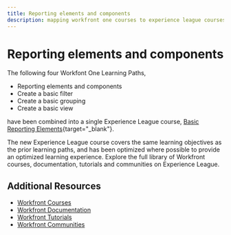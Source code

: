 ```yaml
---
title: Reporting elements and components
description: mapping workfront one courses to experience league courses
---
```

# Reporting elements and components

The following four Workfont One Learning Paths,

* Reporting elements and components
* Create a basic filter
* Create a basic grouping
* Create a basic view

have been combined into a single Experience League course, [Basic Reporting Elements](https://experienceleague.adobe.com/?recommended=Workfront-U-1-2022.1.reporting){target="_blank"}.

The new Experience League course covers the same learning objectives as the prior learning paths, and has been optimized where possible to provide an optimized learning experience.  Explore the full library of Workfront courses, documentation, tutorials and communities on Experience League.

## Additional Resources

* [Workfront Courses](https://experienceleague.adobe.com/?lang=en&Solution=Workfront#courses)
* [Workfront Documentation](https://experienceleague.adobe.com/docs/workfront.html)
* [Workfront Tutorials](https://experienceleague.adobe.com/docs/workfront-learn/tutorials-workfront/home.html)
* [Workfront Communities](https://experienceleaguecommunities.adobe.com/t5/workfront/ct-p/workfront)